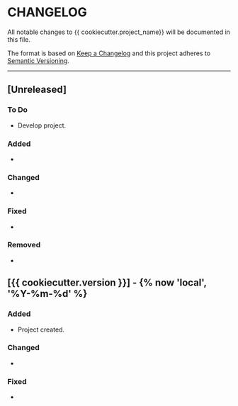 # CHANGELOG

All notable changes to {{ cookiecutter.project_name}} will be documented in this file.

The format is based on [Keep a Changelog](https://keepachangelog.com/en/1.0.0/) and this project adheres to [Semantic Versioning](https://semver.org/spec/v2.0.0.html).

---

## [Unreleased]

### To Do

- Develop project.

### Added

-

### Changed

-

### Fixed

-

### Removed

-

## [**{{ cookiecutter.version }}**] - {% now 'local', '%Y-%m-%d' %}

### Added

- Project created.

### Changed

-

### Fixed

-
